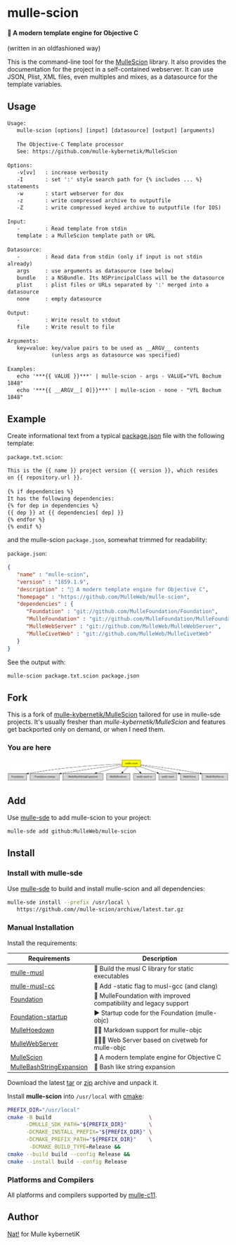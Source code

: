 # mulle-scion

#### 🌱 A modern template engine for Objective C

(written in an oldfashioned way)

This is the command-line tool for the [MulleScion](//github.com/MulleWeb/MulleScion)
library. It also provides the documentation for the project in a
self-contained webserver. It can use JSON, Plist, XML files, even multiples
and mixes, as a datasource for the template variables.





## Usage

```
Usage:
   mulle-scion [options] [input] [datasource] [output] [arguments]

   The Objective-C Template processor
   See: https://github.com/mulle-kybernetik/MulleScion

Options:
   -v[vv]   : increase verbosity
   -I       : set ':' style search path for {% includes ... %} statements
   -w       : start webserver for dox
   -z       : write compressed archive to outputfile
   -Z       : write compressed keyed archive to outputfile (for IOS)

Input:
   -        : Read template from stdin
   template : a MulleScion template path or URL

Datasource:
   -        : Read data from stdin (only if input is not stdin already)
   args     : use arguments as datasource (see below)
   bundle   : a NSBundle. Its NSPrincipalClass will be the datasource
   plist    : plist files or URLs separated by ':' merged into a datasource
   none     : empty datasource

Output:
   -        : Write result to stdout
   file     : Write result to file

Arguments:
   key=value: key/value pairs to be used as __ARGV__ contents
              (unless args as datasource was specified)

Examples:
   echo '***{{ VALUE }}***' | mulle-scion - args - VALUE="VfL Bochum 1848"
   echo '***{{ __ARGV__[ 0]}}***' | mulle-scion - none - "VfL Bochum 1848"

```


## Example

Create informational text from a typical
[package.json](https://docs.npmjs.com/cli/v6/configuring-npm/package-json/)
file with the following template:

`package.txt.scion`:

``` twig
This is the {{ name }} project version {{ version }}, which resides
on {{ repository.url }}.

{% if dependencies %}
It has the following dependencies:
{% for dep in dependencies %}
{{ dep }} at {{ dependencies[ dep] }}
{% endfor %}
{% endif %}
```


and the mulle-scion `package.json`, somewhat trimmed for readability:

`package.json`:

``` json
{
   "name" : "mulle-scion",
   "version" : "1859.1.9",
   "description" : "🌱 A modern template engine for Objective C",
   "homepage" : "https://github.com/MulleWeb/mulle-scion",
   "dependencies" : {
      "Foundation" : "git://github.com/MulleFoundation/Foundation",
      "MulleFoundation" : "git://github.com/MulleFoundation/MulleFoundation",
      "MulleWebServer" : "git://github.com/MulleWeb/MulleWebServer",
      "MulleCivetWeb" : "git://github.com/MulleWeb/MulleCivetWeb"
   }
}
```

See the output with:

```sh
mulle-scion package.txt.scion package.json
```




## Fork

This is a fork of [mulle-kybernetik/MulleScion](//github.com/mulle-kybernetik/MulleScion)
tailored for use in mulle-sde projects. It's usually fresher than
*mulle-kybernetik/MulleScion* and features get backported only on demand,
or when I need them.

### You are here

![Overview](overview.dot.svg)


## Add

Use [mulle-sde](//github.com/mulle-sde) to add mulle-scion to your project:

``` sh
mulle-sde add github:MulleWeb/mulle-scion
```

## Install

### Install with mulle-sde

Use [mulle-sde](//github.com/mulle-sde) to build and install mulle-scion and all dependencies:

``` sh
mulle-sde install --prefix /usr/local \
   https://github.com//mulle-scion/archive/latest.tar.gz
```

### Manual Installation

Install the requirements:

| Requirements                                 | Description
|----------------------------------------------|-----------------------
| [mulle-musl](https://github.com/mulle-cc/mulle-musl)             | 🐚 Build the musl C library for static executables
| [mulle-musl-cc](https://github.com/mulle-cc/mulle-musl-cc)             | 🐚 Add -static flag to musl-gcc (and clang)
| [Foundation](https://github.com/MulleFoundation/Foundation)             | 💍 MulleFoundation with improved compatibility and legacy support
| [Foundation-startup](https://github.com/MulleFoundation/Foundation-startup)             | ▶️  Startup code for the Foundation (mulle-objc)
| [MulleHoedown](https://github.com/MulleWeb/MulleHoedown)             | 💃🏼 Markdown support for mulle-objc
| [MulleWebServer](https://github.com/MulleWeb/MulleWebServer)             | 🤽🏻‍♂️ Web Server based on civetweb for mulle-objc
| [MulleScion](https://github.com/MulleWeb/MulleScion)             | 🌱 A modern template engine for Objective C
| [MulleBashStringExpansion](https://github.com/MulleWeb/MulleBashStringExpansion)             | 🤯 Bash like string expansion

Download the latest [tar](https://github.com/MulleWeb/mulle-scion/archive/refs/tags/latest.tar.gz) or [zip](https://github.com/MulleWeb/mulle-scion/archive/refs/tags/latest.zip) archive and unpack it.

Install **mulle-scion** into `/usr/local` with [cmake](https://cmake.org):

``` sh
PREFIX_DIR="/usr/local"
cmake -B build                               \
      -DMULLE_SDK_PATH="${PREFIX_DIR}"       \
      -DCMAKE_INSTALL_PREFIX="${PREFIX_DIR}" \
      -DCMAKE_PREFIX_PATH="${PREFIX_DIR}"    \
       -DCMAKE_BUILD_TYPE=Release &&
cmake --build build --config Release &&
cmake --install build --config Release
```

### Platforms and Compilers

All platforms and compilers supported by
[mulle-c11](//github.com/mulle-c/mulle-c11).


## Author

[Nat!](https://mulle-kybernetik.com/weblog) for Mulle kybernetiK  

